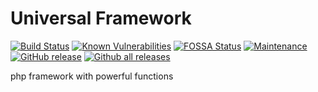 # Universal Framework

[![Build Status](https://travis-ci.org/dimaslanjaka/universal-framework.png?branch=master)](https://travis-ci.org/dimaslanjaka/universal-framework) [![Known Vulnerabilities](https://snyk.io/test/github/dimaslanjaka/universal-framework/badge.svg)](https://snyk.io/test/github/dimaslanjaka/universal-framework) [![FOSSA Status](https://app.fossa.io/api/projects/git%2Bgithub.com%2Fdimaslanjaka%2Funiversal-framework.svg?type=shield)](https://app.fossa.io/projects/git%2Bgithub.com%2Fdimaslanjaka%2Funiversal-framework?ref=badge_shield) [![Maintenance](https://img.shields.io/badge/Maintained%3F-yes-green.svg)](https://GitHub.com/dimaslanjaka/universal-framework/graphs/commit-activity) [![GitHub release](https://img.shields.io/github/release/dimaslanjaka/universal-framework.svg)](https://GitHub.com/dimaslanjaka/universal-framework/releases/) [![Github all releases](https://img.shields.io/github/downloads/dimaslanjaka/universal-framework/total.svg)](https://GitHub.com/dimaslanjaka/universal-framework/releases/)


php framework with powerful functions